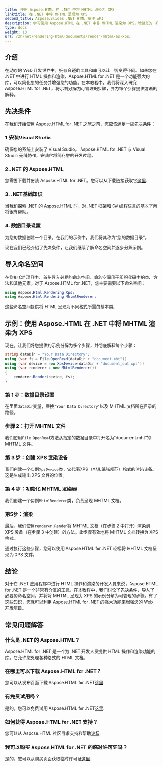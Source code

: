 ```yaml
---
title: 使用 Aspose.HTML 在 .NET 中将 MHTML 渲染为 XPS
linktitle: 在 .NET 中将 MHTML 呈现为 XPS
second_title: Aspose.Slides .NET HTML 操作 API
description: 学习使用 Aspose.HTML 在 .NET 中将 MHTML 渲染为 XPS。增强您的 HTML 操作技能并促进您的 Web 开发项目！
type: docs
weight: 13
url: /zh/net/rendering-html-documents/render-mhtml-as-xps/
---
```

## 介绍

在动态的 Web 开发世界中，拥有合适的工具和库可以让一切变得不同。如果您在 .NET 中进行 HTML 操作和渲染，Aspose.HTML for .NET 是一个功能强大的库，可以简化您的任务并增强您的功能。在本教程中，我们将深入研究 Aspose.HTML for .NET，将示例分解为可管理的步骤，并为每个步骤提供清晰的解释。

## 先决条件

在我们开始使用 Aspose.HTML for .NET 之旅之前，您应该满足一些先决条件：

### 1.安装Visual Studio

确保您的系统上安装了 Visual Studio。 Aspose.HTML for .NET 与 Visual Studio 无缝协作，安装它将简化您的开发过程。

### 2..NET 的 Aspose.HTML

您需要下载并安装 Aspose.HTML for .NET。您可以从下载链接获取它[这里](https://releases.aspose.com/html/net/).

### 3. .NET基础知识

当我们探索 .NET 的 Aspose.HTML 时，对 .NET 框架和 C# 编程语言的基本了解将很有帮助。

### 4. 数据目录设置

为您的数据创建一个目录。在我们的示例中，我们将其称为“您的数据目录”。

现在我们已经介绍了先决条件，让我们继续了解命名空间并逐步分解示例。

## 导入命名空间

在您的 C# 项目中，首先导入必要的命名空间。命名空间用于组织代码中的类、方法和其他元素。对于 Aspose.HTML for .NET，您主要需要以下命名空间：

```csharp
using Aspose.Html.Rendering.Xps;
using Aspose.Html.Rendering.MhtmlRenderer;
```

这些命名空间提供将 HTML 呈现为不同格式所需的基本类。

## 示例：使用 Aspose.HTML 在 .NET 中将 MHTML 渲染为 XPS

现在，让我们将您提供的示例分解为多个步骤，并彻底解释每个步骤：

```csharp
string dataDir = "Your Data Directory";
using (var fs = File.OpenRead(dataDir + "document.mht"))
using (var device = new XpsDevice(dataDir + "document_out.xps"))
using (var renderer = new MhtmlRenderer())
{
    renderer.Render(device, fs);
}
```

### 第 1 步：数据目录设置

在里面`dataDir`变量，替换`"Your Data Directory"`以及 MHTML 文档所在目录的路径。

### 步骤 2：打开 MHTML 文件

我们使用`File.OpenRead`方法从指定的数据目录中打开名为“document.mht”的 MHTML 文件。

### 第 3 步：创建 XPS 渲染设备

我们创建一个实例`XpsDevice`类，它代表XPS（XML纸张规范）格式的渲染设备。这是生成输出 XPS 文件的位置。

### 第 4 步：初始化 MHTML 渲染器

我们创建一个实例`MhtmlRenderer`类，负责呈现 MHTML 文档。

### 第5步：渲染

最后，我们使用`renderer.Render`将 MHTML 文档（在步骤 2 中打开）渲染到 XPS 设备（在步骤 3 中创建）的方法。此步骤有效地将 MHTML 文档转换为 XPS 格式。

通过执行这些步骤，您可以使用 Aspose.HTML for .NET 轻松将 MHTML 文档呈现为 XPS 文件。

## 结论

对于在 .NET 应用程序中进行 HTML 操作和渲染的开发人员来说，Aspose.HTML for .NET 是一个非常有价值的工具。在本教程中，我们讨论了先决条件，导入了必要的命名空间，并将将 MHTML 呈现为 XPS 的示例分解为可管理的步骤。有了这些知识，您就可以利用 Aspose.HTML for .NET 的强大功能来增强您的 Web 开发项目。

## 常见问题解答

### 什么是 .NET 的 Aspose.HTML？
Aspose.HTML for .NET 是一个为 .NET 开发人员提供 HTML 操作和渲染功能的库。它允许您处理各种格式的 HTML 文档。

### 在哪里可以下载 Aspose.HTML for .NET？
您可以从发布页面下载 Aspose.HTML for .NET[这里](https://releases.aspose.com/html/net/).

### 有免费试用吗？
是的，您可以免费试用 Aspose.HTML for .NET[这里](https://releases.aspose.com/).

### 如何获得 Aspose.HTML for .NET 支持？
您可以从 Aspose.HTML 社区寻求支持和帮助[论坛](https://forum.aspose.com/).

### 我可以购买 Aspose.HTML for .NET 的临时许可证吗？
是的，您可以从购买页面获取临时许可证[这里](https://purchase.aspose.com/temporary-license/).